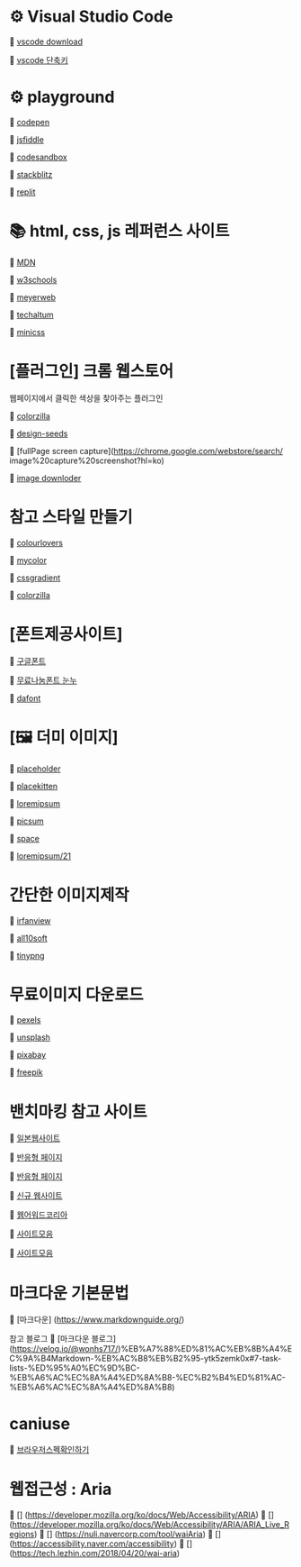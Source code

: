 # ⚙ Visual Studio Code

🔗 [vscode download](https://code.visualstudio.com/)

🔗 [vscode 단축키](https://code.visualstudio.com/Search?q=shortcut)

# ⚙ playground

🔗 [codepen](https://codepen.io/)

🔗 [jsfiddle](https://jsfiddle.net/)

🔗 [codesandbox](https://codesandbox.io/)

🔗 [stackblitz](https://stackblitz.com/)

🔗 [replit](https://replit.com/)

# 📚 html, css, js 레퍼런스 사이트

🔗 [MDN](https://developer.mozilla.org/ko/)

🔗 [w3schools](https://www.w3schools.com/)

🔗 [meyerweb](https://meyerweb.com/eric/writing.html)

🔗 [techaltum](https://tutorial.techaltum.com/css-colors.html)

🔗 [minicss](https://minicss.org/docs)

# [플러그인] 크롬 웹스토어

웹페이지에서 클릭한 색상을 찾아주는 플러그인

🔗 [colorzilla](https://chrome.google.com/webstore/detail/colorzilla/)

🔗 [design-seeds](https://www.design-seeds.com/)

🔗 [fullPage screen capture](https://chrome.google.com/webstore/search/
image%20capture%20screenshot?hl=ko)

🔗 [image downloder](https://chrome.google.com/webstore/search/image%20downloader?hl=ko)

# 참고 스타일 만들기

🔗 [colourlovers](https://www.colourlovers.com/)

🔗 [mycolor](https://mycolor.space/)

🔗 [cssgradient](https://cssgradient.io/)

🔗 [colorzilla](https://www.colorzilla.com/gradient-editor/)

# [폰트제공사이트]

🔗 [구글폰트](https://fonts.google.com/)

🔗 [무료나눔폰트 눈누](https://noonnu.cc/)

🔗 [dafont](https://www.dafont.com/)

# [🖼️ 더미 이미지]

🔗 [placeholder](https://placeholder.com/)

🔗 [placekitten](http://placekitten.com/)

🔗 [loremipsum](https://loremipsum.io/)

🔗 [picsum](https://picsum.photos/)

🔗 [space](https://lorem.space/)

🔗 [loremipsum/21](https://loremipsum.io/21-of-the-best-placeholder-image-generators/)

# 간단한 이미지제작

🔗 [irfanview](https://www.irfanview.com/main_what_is_engl.htm)

🔗 [all10soft](https://ko.all10soft.com/irfanview-windows-10/)

🔗 [tinypng](https://tinypng.com/)

# 무료이미지 다운로드

🔗 [pexels](https://www.pexels.com/ko-kr/)

🔗 [unsplash](https://unsplash.com/)

🔗 [pixabay](https://pixabay.com/ko/)

🔗 [freepik](https://www.freepik.com/)

# 밴치마킹 참고 사이트

🔗 [일본웹사이트](http://bm.straightline.jp/)

🔗 [반응형 페이지](https://mediaqueri.es/)

🔗 [반응형 페이지](http://rwdb.kr/)

🔗 [신규 웹사이트](http://gdweb.co.kr/)

🔗 [웹어워드코리아](http://www.i-award.or.kr/)

🔗 [사이트모음](http://dbcut.co.kr)

🔗 [사이트모음](http://www.dbdic.co.kr/)

# 마크다운 기본문법

🔗 [마크다운] (https://www.markdownguide.org/)

참고 블로그
🔗 [마크다운 블로그] (https://velog.io/@wonhs717/)%EB%A7%88%ED%81%AC%EB%8B%A4%EC%9A%B4Markdown-%EB%AC%B8%EB%B2%95-ytk5zemk0x#7-task-lists-%ED%95%A0%EC%9D%BC-%EB%A6%AC%EC%8A%A4%ED%8A%B8-%EC%B2%B4%ED%81%AC-%EB%A6%AC%EC%8A%A4%ED%8A%B8)

# caniuse

🔗 [브라우저스펙확인하기](https://caniuse.com/)

# 웹접근성 : Aria

🔗 [] (https://developer.mozilla.org/ko/docs/Web/Accessibility/ARIA)
🔗 [] (https://developer.mozilla.org/ko/docs/Web/Accessibility/ARIA/ARIA_Live_Regions)
🔗 [] (https://nuli.navercorp.com/tool/waiAria)
🔗 [] (https://accessibility.naver.com/accessibility)
🔗 [] (https://tech.lezhin.com/2018/04/20/wai-aria)
